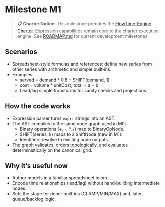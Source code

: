 # Milestone M1

> **📋 Charter Notice**: This milestone predates the [FlowTime-Engine Charter](../flowtime-engine-charter.md). Expression capabilities remain core to the charter execution engine. See [ROADMAP.md](../ROADMAP.md) for current development milestones.

## Scenarios

- Spreadsheet‑style formulas and references: define new series from other series with arithmetic and simple built‑ins.
- Examples:
  - served = demand * 0.8 + SHIFT(demand, 1)
  - cost = volume * unitCost; total = a + b
  - Lead/lag simple transforms for sanity checks and projections.

## How the code works

- Expression parser turns `expr:` strings into an AST.
- The AST compiles to the same node graph used in M0:
  - Binary operations (+, -, *, /) map to BinaryOpNode.
  - SHIFT(series, k) maps to a ShiftNode (new in M1).
  - Identifiers resolve to existing node outputs.
- The graph validates, orders topologically, and evaluates deterministically on the canonical grid.

## Why it’s useful now

- Author models in a familiar spreadsheet idiom.
- Encode time relationships (lead/lag) without hand‑building intermediate nodes.
- Sets the stage for richer built‑ins (CLAMP/MIN/MAX) and, later, queue/backlog logic.
